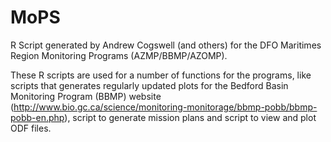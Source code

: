 # MoPS
R Script generated by Andrew Cogswell (and others) for the DFO Maritimes Region Monitoring Programs (AZMP/BBMP/AZOMP).

These R scripts are used for a number of functions for the programs, like scripts that generates regularly updated plots for the Bedford Basin Monitoring Program (BBMP) website (http://www.bio.gc.ca/science/monitoring-monitorage/bbmp-pobb/bbmp-pobb-en.php), script to generate mission plans and script to view and plot ODF files.

